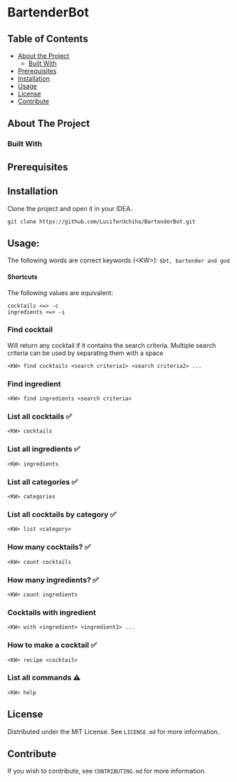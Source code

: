 # BartenderBot

## Table of Contents

* [About the Project](#about-the-project)
  * [Built With](#built-with)
* [Prerequisites](#prerequisites)
* [Installation](#installation)
* [Usage](#usage)
* [License](#license)
* [Contribute](#contribute)

## About The Project

### Built With

## Prerequisites

## Installation

Clone the project and open it in your IDEA.
``` 
git clone https://github.com/LuciferUchiha/BartenderBot.git
```

## Usage:
The following words are correct keywords (\<KW\>): ```$bt, bartender and god```

#### Shortcuts
The following values are equivalent:

```
cocktails <=> -c
ingredients <=> -i
```

### Find cocktail
Will return any cocktail if it contains the search criteria. Multiple search criteria can be used by separating them with a space
``` 
<KW> find cocktails <search criteria1> <search criteria2> ...
``` 

### Find ingredient 
``` 
<KW> find ingredients <search criteria>
``` 

### List all cocktails ✅
``` 
<KW> cocktails
```

### List all ingredients ✅
``` 
<KW> ingredients
```

### List all categories ✅
``` 
<KW> categories
```

### List all cocktails by category ✅
``` 
<KW> list <category>
```

### How many cocktails? ✅
``` 
<KW> count cocktails
```

### How many ingredients? ✅
``` 
<KW> count ingredients
```

### Cocktails with ingredient
``` 
<KW> with <ingredient> <ingredient2> ...
```

### How to make a cocktail ✅
``` 
<KW> recipe <cocktail>
```

### List all commands ⚠️
``` 
<KW> help
```

## License
Distributed under the MIT License. See `LICENSE.md` for more information.

## Contribute
If you wish to contribute, see `CONTRIBUTING.md` for more information.
